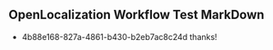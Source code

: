 ## OpenLocalization Workflow Test MarkDown
* 4b88e168-827a-4861-b430-b2eb7ac8c24d thanks!

<!--HONumber=Aug16_HO2-->


